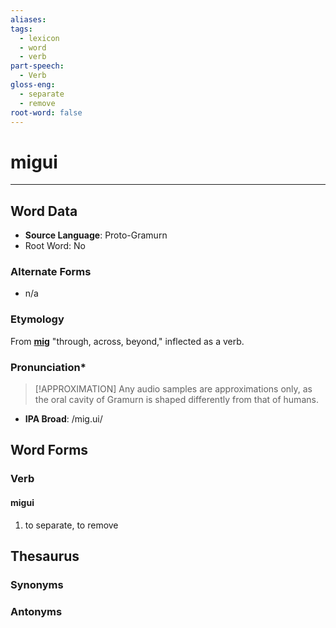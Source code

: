 ```yaml
---
aliases: 
tags:
  - lexicon
  - word
  - verb
part-speech:
  - Verb
gloss-eng:
  - separate
  - remove
root-word: false
---
```

# migui
---
## Word Data
- **Source Language**: Proto-Gramurn
- Root Word: No
### Alternate Forms
- n/a
### Etymology
From [**mig**](lexicon/m/mig) "through, across, beyond," inflected as a verb.
### Pronunciation\*
> [!APPROXIMATION]
> Any audio samples are approximations only, as the oral cavity of Gramurn is shaped differently from that of humans.
- **IPA Broad**: /mig.ui/
## Word Forms

### Verb
#### migui
1. to separate, to remove
## Thesaurus
### Synonyms

### Antonyms
